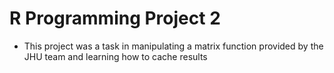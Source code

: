 # R Programming Project 2
- This project was a task in manipulating a matrix function provided by the JHU team and learning how to cache results